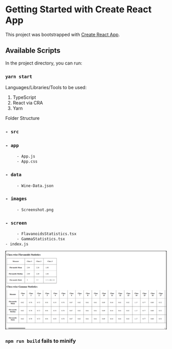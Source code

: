 # Getting Started with Create React App

This project was bootstrapped with [Create React App](https://github.com/facebook/create-react-app).

## Available Scripts

In the project directory, you can run:

### `yarn start`

Languages/Libraries/Tools to be used:

1. TypeScript
2. React via CRA
3. Yarn

Folder Structure

### `- src`
###    `- app`
         - App.js
         - App.css
###    `- data`
         - Wine-Data.json
###    `- images`
         - Screenshot.png
###    `- screen`
         - FlavanoidsStatistics.tsx
         - GammaStatistics.tsx
    - index.js

![alt text](https://github.com/SarfarazInfoTech/winedatareport/blob/master/src/images/Screenshot.png?raw=true)

### `npm run build` fails to minify
